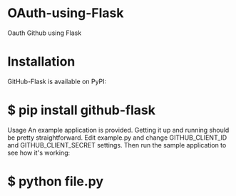 # OAuth-using-Flask
Oauth Github using Flask

# Installation
GitHub-Flask is available on PyPI:

# $ pip install github-flask
Usage
An example application is provided. Getting it up and running should be pretty straightforward. Edit example.py and change GITHUB_CLIENT_ID and GITHUB_CLIENT_SECRET settings. Then run the sample application to see how it's working:

# $ python file.py
